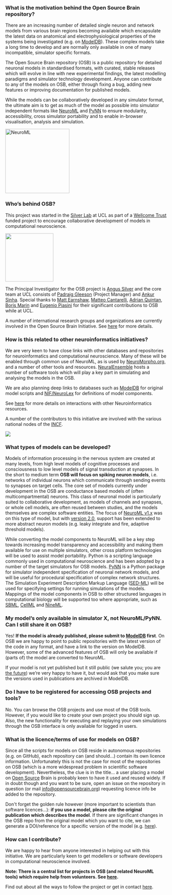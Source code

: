 
### What is the motivation behind the Open Source Brain repository?

There are an increasing number of detailed single neuron and network models from various brain regions becoming available which encapsulate the latest data on anatomical and electrophysiological properties of the systems being investigated (e.g. on [ModelDB](http://senselab.med.yale.edu/ModelDB/default.asp*)). These complex models take a long time to develop and are normally only available in one of many incompatible, simulator specific formats.

The Open Source Brain repository (OSB) is a public repository for detailed neuronal models in standardised formats, with curated, stable releases which will evolve in line with new experimental findings, the latest modelling paradigms and simulator technology development. Anyone can contribute to any of the models on OSB, either through fixing a bug, adding new features or improving documentation for published models.

While the models can be collaboratively developed in any simulator format, the ultimate aim is to get as much of the model as possible into simulator independent formats like [NeuroML](http://www.neuroml.org) and [PyNN](http://neuralensemble.org/trac/PyNN) to ensure modularity, accessibility, cross simulator portability and to enable in-browser visualisation, analysis and simulation.

<img src="https://www.neuroml.org/images/neuro_1.png" alt="NeuroML" width="200"/>


### Who’s behind OSB?

This project was started in the [Silver Lab](http://www.ucl.ac.uk/silverlab) at UCL as part of a [Wellcome Trust](http://www.wellcome.ac.uk) funded project to encourage collaborative development of models in computational neuroscience.

<p><img src="https://www.opensourcebrain.org/images/wellcome-logo-black.png" width="150"/></p>

The Principal Investigator for the OSB project is [Angus Silver](/users/6) and the core team at UCL consists of [Padraig Gleeson](/users/4) (Project Manager) and [Ankur Sinha](/users/434). Special thanks to [Matt Earnshaw](users/751), [Matteo Cantarelli](/users/43), [Adrian Quintan](/users311), [Boris Marin](/users/67) and [Eugenio Piasini](/users/3) for their significant contributions to OSB while at UCL.

A number of international research groups and organizations are currently involved in the Open Source Brain Initiative. See [here](/about) for more details.


### How is this related to other neuroinformatics initiatives?

We are very keen to have close links with other databases and repositories for neuroinformatics and computational neuroscience. Many of these will be enabled through common use of NeuroML, as is used by [NeuroMorpho.org](http://neuromorpho.org/neuroMorpho/index.jsp), and a number of other tools and resources. [NeuralEnsemble](http://neuralensemble.org) hosts a number of software tools which will play a key part in simulating and analysing the models in the OSB.

We are also planning deep links to databases such as [ModelDB](http://senselab.med.yale.edu/modeldb) for original model scripts and [NIF/NeuroLex](/projects/nifshowcase) for definitions of model components.

See [here](http://www.opensourcebrain.org/projects/neuroinformatics/wiki/Wiki) for more details on interactions with other Neuroinformatics resources.

A number of the contributors to this initiative are involved with the various national nodes of the [INCF](http://www.incf.org).

![](/images/incf.png)

### What types of models can be developed?

Models of information processing in the nervous system are created at many levels, from high level models of cognitive processes and consciousness to low level models of signal transduction at synapses. In the short to medium term **OSB will focus on spiking neuron models**, i.e. networks of individual neurons which communicate through sending events to synapses on target cells. The core set of models currently under development in the OSB are conductance based models of (often multicompartmental) neurons. This class of neuronal model is particularly suited to collaborative development, as models of channels and synapses, or whole cell models, are often reused between studies, and the models themselves are complex software entities. The focus of [NeuroML v1.x](http://www.neuroml.org/introduction.php) was on this type of model, but with [version 2.0](http://www.neuroml.org/neuroml2.php), support has been extended to more abstract neuron models (e.g. leaky integrate and fire, adaptive threshold models).

While converting the model components to NeuroML will be a key step towards increasing model transparency and accessibility and making them available for use on multiple simulators, other cross platform technologies will be used to assist model portability. Python is a scripting language commonly used in computational neuroscience and has been adopted by a number of the target simulators for OSB models. [PyNN](http://neuralensemble.org/PyNN) is a Python package for simulator independent specification of neuronal network models, and will be useful for procedural specification of complex network structures. The Simulation Experiment Description Markup Language ([SED-ML](http://sed-ml.org/)) will be used for specifying settings for running simulations of the models. Mappings of the model components in OSB to other structured languages in computational biology will be supported too where appropriate, such as [SBML](http://www.sbml.org), [CellML](http://www.cellml.org/) and [NineML](http://software.incf.org/software/nineml).

### My model’s only available in simulator X, not NeuroML/PyNN. Can I still share it on OSB?

Yes! **If the model is already published, please submit to [ModelDB](http://senselab.med.yale.edu/modeldb) first**. On OSB we are happy to point to public repositories with the latest version of the code in any format, and have a link to the version on ModelDB. However, some of the advanced features of OSB will only be available if (parts of) the model are converted to NeuroML.

If your model is not yet published but it still public (we salute you; you are [the future](http://www.openworm.org)) we’re very happy to have it, but would ask that you make sure the versions used in publications are archived in ModelDB.


### Do I have to be registered for accessing OSB projects and tools?

No. You can browse the OSB projects and use most of the OSB tools. However, if you would like to create your own project you should sign up. Also, the new functionality for executing and replaying your own simulations through the OSB interface is only available for logged in users.

### What is the licence/terms of use for models on OSB?

Since all the scripts for models on OSB reside in autonomous repositories (e.g. on GitHub), each repository can (and should...) contain its own licence information. Unfortunately this is not the case for most of the repositories on OSB (which is a more widespread problem in scientific software development). Nevertheless, the clue is in the title... a user placing a model on <u>Open Source</u> Brain is probably keen to have it used and reused widely. If in doubt though and you want to be sure, open an issue on the repository in question (or mail [info@opensourcebrain.org](mailto:info@opensourcebrain.org)) requesting licence info be added to the repository.

Don't forget the golden rule however (more important to scientists than software licences...): **if you use a model, please cite the original publication which describes the model**. If there are significant changes in the OSB repo from the original model which you want to cite, we can generate a DOI/reference for a specific version of the model (e.g. [here](https://zenodo.org/communities/opensourcebrain/?page=1&size=20)).

### How can I contribute?

We are happy to hear from anyone interested in helping out with this initiative. We are particularly keen to get modellers or software developers in computational neuroscience involved.

**Note: There is a central list for projects in OSB (and related NeuroML tools) which require help from volunteers. See [here](http://opensourcebrain.org/docs#Contribute_To_OSB).**

Find out about all the ways to follow the project or get in contact [here](http://www.opensourcebrain.org/docs#How_To_Contact_Us).

